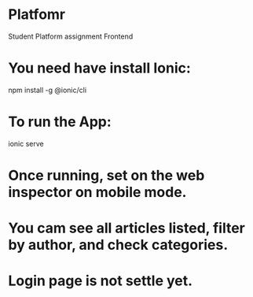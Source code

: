 # Platfomr
Student Platform assignment Frontend

# You need have install Ionic:
npm install -g @ionic/cli

# To run the App:
ionic serve

# Once running, set on the web inspector on mobile mode.

# You cam see all articles listed, filter by author, and check categories.

# Login page is not settle yet.
